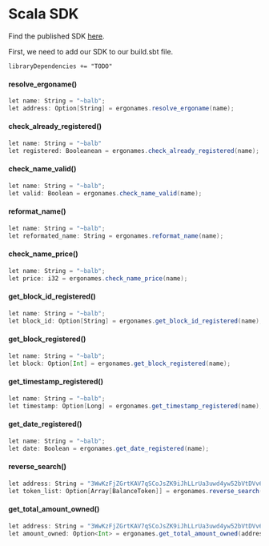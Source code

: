 # Scala SDK

Find the published SDK [here](https://github.com/ergonames/ergo-names-scala-sdk/packages/1517404).

First, we need to add our SDK to our build.sbt file.

```
libraryDependencies += "TODO"
```

#### resolve_ergoname()

```scala
let name: String = "~balb";
let address: Option[String] = ergonames.resolve_ergoname(name);
```

#### check_already_registered()

```scala
let name: String = "~balb"
let registered: Booleanean = ergonames.check_already_registered(name);
```

#### check_name_valid()

```scala
let name: String = "~balb";
let valid: Boolean = ergonames.check_name_valid(name);
```

#### reformat_name()

```scala
let name: String = "~balb";
let reformated_name: String = ergonames.reformat_name(name);
```

#### check_name_price()

```scala
let name: String = "~balb";
let price: i32 = ergonames.check_name_price(name);
```

#### get_block_id_registered()

```scala
let name: String = "~balb";
let block_id: Option[String] = ergonames.get_block_id_registered(name);
```

#### get_block_registered()

```scala
let name: String = "~balb";
let block: Option[Int] = ergonames.get_block_registered(name);
```

#### get_timestamp_registered()

```scala
let name: String = "~balb";
let timestamp: Option[Long] = ergonames.get_timestamp_registered(name);
```

#### get_date_registered()

```scala
let name: String = "~balb";
let date: Boolean = ergonames.get_date_registered(name);
```

#### reverse_search()

```scala
let address: String = "3WwKzFjZGrtKAV7qSCoJsZK9iJhLLrUa3uwd4yw52bVtDVv6j5TL";
let token_list: Option[Array[BalanceToken]] = ergonames.reverse_search(address);
```

#### get_total_amount_owned()

```scala
let address: String = "3WwKzFjZGrtKAV7qSCoJsZK9iJhLLrUa3uwd4yw52bVtDVv6j5TL";
let amount_owned: Option<Int> = ergonames.get_total_amount_owned(address);
```